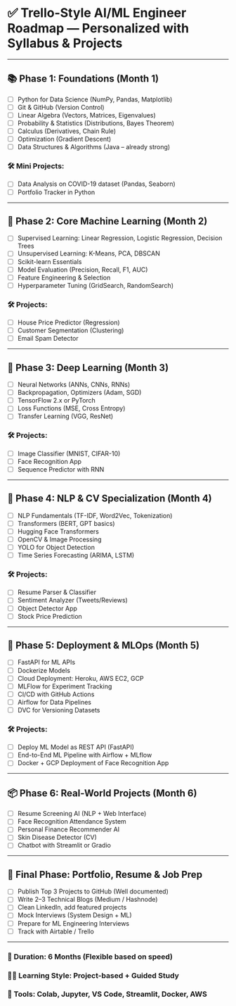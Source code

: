
# ✅ Trello-Style AI/ML Engineer Roadmap — Personalized with Syllabus & Projects

---

## 📚 Phase 1: Foundations (Month 1)
- [ ] Python for Data Science (NumPy, Pandas, Matplotlib)
- [ ] Git & GitHub (Version Control)
- [ ] Linear Algebra (Vectors, Matrices, Eigenvalues)
- [ ] Probability & Statistics (Distributions, Bayes Theorem)
- [ ] Calculus (Derivatives, Chain Rule)
- [ ] Optimization (Gradient Descent)
- [ ] Data Structures & Algorithms (Java – already strong)

### 🛠️ Mini Projects:
- [ ] Data Analysis on COVID-19 dataset (Pandas, Seaborn)
- [ ] Portfolio Tracker in Python

---

## 🔧 Phase 2: Core Machine Learning (Month 2)
- [ ] Supervised Learning: Linear Regression, Logistic Regression, Decision Trees
- [ ] Unsupervised Learning: K-Means, PCA, DBSCAN
- [ ] Scikit-learn Essentials
- [ ] Model Evaluation (Precision, Recall, F1, AUC)
- [ ] Feature Engineering & Selection
- [ ] Hyperparameter Tuning (GridSearch, RandomSearch)

### 🛠️ Projects:
- [ ] House Price Predictor (Regression)
- [ ] Customer Segmentation (Clustering)
- [ ] Email Spam Detector

---

## 🧠 Phase 3: Deep Learning (Month 3)
- [ ] Neural Networks (ANNs, CNNs, RNNs)
- [ ] Backpropagation, Optimizers (Adam, SGD)
- [ ] TensorFlow 2.x or PyTorch
- [ ] Loss Functions (MSE, Cross Entropy)
- [ ] Transfer Learning (VGG, ResNet)

### 🛠️ Projects:
- [ ] Image Classifier (MNIST, CIFAR-10)
- [ ] Face Recognition App
- [ ] Sequence Predictor with RNN

---

## 💬 Phase 4: NLP & CV Specialization (Month 4)
- [ ] NLP Fundamentals (TF-IDF, Word2Vec, Tokenization)
- [ ] Transformers (BERT, GPT basics)
- [ ] Hugging Face Transformers
- [ ] OpenCV & Image Processing
- [ ] YOLO for Object Detection
- [ ] Time Series Forecasting (ARIMA, LSTM)

### 🛠️ Projects:
- [ ] Resume Parser & Classifier
- [ ] Sentiment Analyzer (Tweets/Reviews)
- [ ] Object Detector App
- [ ] Stock Price Prediction

---

## 🚀 Phase 5: Deployment & MLOps (Month 5)
- [ ] FastAPI for ML APIs
- [ ] Dockerize Models
- [ ] Cloud Deployment: Heroku, AWS EC2, GCP
- [ ] MLFlow for Experiment Tracking
- [ ] CI/CD with GitHub Actions
- [ ] Airflow for Data Pipelines
- [ ] DVC for Versioning Datasets

### 🛠️ Projects:
- [ ] Deploy ML Model as REST API (FastAPI)
- [ ] End-to-End ML Pipeline with Airflow + MLflow
- [ ] Docker + GCP Deployment of Face Recognition App

---

## 📦 Phase 6: Real-World Projects (Month 6)
- [ ] Resume Screening AI (NLP + Web Interface)
- [ ] Face Recognition Attendance System
- [ ] Personal Finance Recommender AI
- [ ] Skin Disease Detector (CV)
- [ ] Chatbot with Streamlit or Gradio

---

## 💼 Final Phase: Portfolio, Resume & Job Prep
- [ ] Publish Top 3 Projects to GitHub (Well documented)
- [ ] Write 2–3 Technical Blogs (Medium / Hashnode)
- [ ] Clean LinkedIn, add featured projects
- [ ] Mock Interviews (System Design + ML)
- [ ] Prepare for ML Engineering Interviews
- [ ] Track with Airtable / Trello

---

### 📅 Duration: 6 Months (Flexible based on speed)
### 👨‍💻 Learning Style: Project-based + Guided Study
### 🔗 Tools: Colab, Jupyter, VS Code, Streamlit, Docker, AWS
